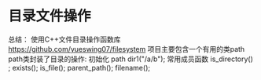 # 目录文件操作
总结：
使用C++文件目录操作函数库
https://github.com/yueswing07/filesystem
项目主要包含一个有用的类path
path类封装了目录的操作:
初始化 path dir1("/a/b");
常用成员函数
is_directory() ;
exists();
is_file();
parent_path();
filename();
